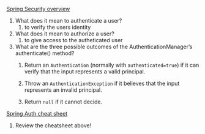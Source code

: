 [Spring Security overview](https://spring.io/guides/topicals/spring-security-architecture/)

1.  What does it mean to authenticate a user?
	1. to verify the users identity
2.  What does it mean to authorize a user?
	1. to give access to the autheticated user
3.  What are the three possible outcomes of the AuthenticationManager’s authenticate() method?
	1.   Return an `Authentication` (normally with `authenticated=true`) if it can verify that the input represents a valid principal.
    
	2.  Throw an `AuthenticationException` if it believes that the input represents an invalid principal.
    
	3.   Return `null` if it cannot decide.

[Spring Auth cheat sheet](https://github.com/codefellows/seattle-java-401d2/blob/master/SpringAuthCheatSheet.md)

1.  Review the cheatsheet above!